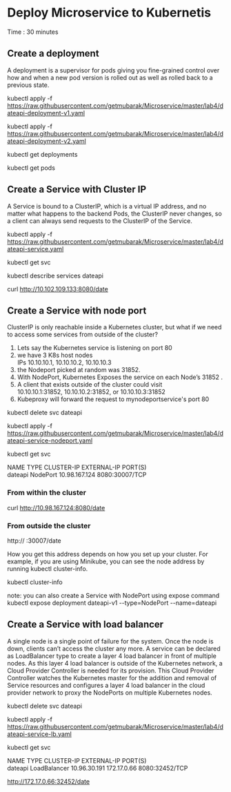 # Deploy Microservice to Kubernetis  #
Time : 30 minutes

## Create a deployment
A deployment is a supervisor for pods giving you fine-grained control over how and when a new pod version is rolled out as well as rolled back to a previous state. <br/>

kubectl apply -f https://raw.githubusercontent.com/getmubarak/Microservice/master/lab4/dateapi-deployment-v1.yaml

kubectl apply -f https://raw.githubusercontent.com/getmubarak/Microservice/master/lab4/dateapi-deployment-v2.yaml

kubectl get deployments

kubectl get pods

## Create a Service with Cluster IP
A Service is bound to a ClusterIP, which is a virtual IP address, and no matter what happens to the backend Pods, the ClusterIP never changes, so a client can always send requests to the ClusterIP of the Service. 

kubectl apply -f https://raw.githubusercontent.com/getmubarak/Microservice/master/lab4/dateapi-service.yaml

kubectl get svc

kubectl describe services dateapi

curl http://10.102.109.133:8080/date


## Create a Service with node port
ClusterIP is only reachable inside a Kubernetes cluster, but what if we need to access some services from outside of the cluster?

1. Lets say the Kubernetes service is listening on port 80 <br/>
2. we have 3 K8s host nodes  <br/>
IPs 10.10.10.1, 10.10.10.2, 10.10.10.3 <br/>
3. the Nodeport picked at random was 31852. <br/>
4. With NodePort, Kubernetes Exposes the service on each Node’s 31852 .<br>
4. A client that exists outside of the cluster could visit <br/>
10.10.10.1:31852, 10.10.10.2:31852, or 10.10.10.3:31852 <br/>
5. Kubeproxy will forward the request to mynodeportservice's port 80 <br>
  
kubectl delete svc dateapi

kubectl apply -f https://raw.githubusercontent.com/getmubarak/Microservice/master/lab4/dateapi-service-nodeport.yaml

kubectl get svc

NAME         TYPE        CLUSTER-IP      EXTERNAL-IP   PORT(S)          
dateapi      NodePort    10.98.167.124   <none>        8080:30007/TCP 

### From within the cluster 
curl http://10.98.167.124:8080/date

### From outside the cluster

http://<public ip> :30007/date

How you get this address depends on how you set up your cluster. For example, if you are using Minikube, you can see the node address by running kubectl cluster-info.

kubectl cluster-info

note: you can also create a Service with NodePort using expose command
kubectl expose deployment dateapi-v1 --type=NodePort --name=dateapi

## Create a Service with load balancer
A single node is a single point of failure for the system. Once the node is down, clients can’t access the cluster any more. A service can be declared as LoadBalancer type to create a layer 4 load balancer in front of multiple nodes. As this layer 4 load balancer is outside of the Kubernetes network, a Cloud Provider Controller is needed for its provision. This Cloud Provider Controller watches the Kubernetes master for the addition and removal of Service resources and configures a layer 4 load balancer in the cloud provider network to proxy the NodePorts on multiple Kubernetes nodes.

kubectl delete svc dateapi

kubectl apply -f https://raw.githubusercontent.com/getmubarak/Microservice/master/lab4/dateapi-service-lb.yaml

kubectl get svc

NAME         TYPE           CLUSTER-IP     EXTERNAL-IP   PORT(S)          
dateapi      LoadBalancer   10.96.30.191   172.17.0.66   8080:32452/TCP

http://172.17.0.66:32452/date




